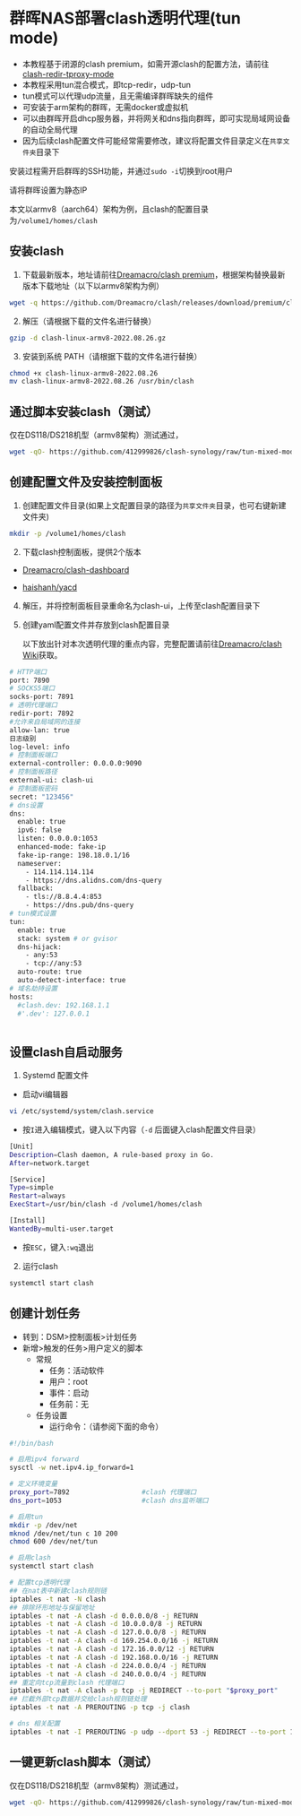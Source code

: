 # 群晖NAS部署clash透明代理(tun mode)
* 本教程基于闭源的clash premium，如需开源clash的配置方法，请前往[clash-redir-tproxy-mode](https://github.com/412999826/clash-synology/tree/iptables-mode)
* 本教程采用tun混合模式，即tcp-redir，udp-tun
* tun模式可以代理udp流量，且无需编译群晖缺失的组件
* 可安装于arm架构的群晖，无需docker或虚拟机
* 可以由群晖开启dhcp服务器，并将网关和dns指向群晖，即可实现局域网设备的自动全局代理
* 因为后续clash配置文件可能经常需要修改，建议将配置文件目录定义在`共享文件夹`目录下

安装过程需开启群晖的SSH功能，并通过`sudo -i`切换到root用户

请将群晖设置为静态IP

本文以armv8（aarch64）架构为例，且clash的配置目录为`/volume1/homes/clash`

## 安装clash

1. 下载最新版本，地址请前往[Dreamacro/clash premium](https://github.com/Dreamacro/clash/releases/tag/premium)，根据架构替换最新版本下载地址（以下以armv8架构为例）
```bash
wget -q https://github.com/Dreamacro/clash/releases/download/premium/clash-linux-armv8-2022.08.26.gz
```

2. 解压（请根据下载的文件名进行替换）
```bash
gzip -d clash-linux-armv8-2022.08.26.gz
```

3. 安装到系统 PATH（请根据下载的文件名进行替换）
```bash
chmod +x clash-linux-armv8-2022.08.26
mv clash-linux-armv8-2022.08.26 /usr/bin/clash
```

## 通过脚本安装clash（测试）
仅在DS118/DS218机型（armv8架构）测试通过，
```bash
wget -qO- https://github.com/412999826/clash-synology/raw/tun-mixed-mode/install.sh| bash
```

## 创建配置文件及安装控制面板

1. 创建配置文件目录(如果上文配置目录的路径为`共享文件夹`目录，也可右键新建文件夹)
```bash
mkdir -p /volume1/homes/clash
```

2. 下载clash控制面板，提供2个版本

* [Dreamacro/clash-dashboard](https://github.com/Dreamacro/clash-dashboard/archive/refs/heads/gh-pages.zip)

* [haishanh/yacd](https://github.com/haishanh/yacd/archive/refs/heads/gh-pages.zip)

4. 解压，并将控制面板目录重命名为clash-ui，上传至clash配置目录下

5. 创建yaml配置文件并存放到clash配置目录

    以下放出针对本次透明代理的重点内容，完整配置请前往[Dreamacro/clash Wiki](https://github.com/Dreamacro/clash/wiki/configuration#all-configuration-options)获取。

```bash
# HTTP端口
port: 7890
# SOCKS5端口
socks-port: 7891
# 透明代理端口
redir-port: 7892
#允许来自局域网的连接
allow-lan: true
日志级别
log-level: info
# 控制面板端口
external-controller: 0.0.0.0:9090
# 控制面板路径
external-ui: clash-ui
# 控制面板密码
secret: "123456"
# dns设置
dns:
  enable: true
  ipv6: false
  listen: 0.0.0.0:1053
  enhanced-mode: fake-ip
  fake-ip-range: 198.18.0.1/16
  nameserver:
    - 114.114.114.114
    - https://dns.alidns.com/dns-query
  fallback:
    - tls://8.8.4.4:853
    - https://dns.pub/dns-query
# tun模式设置
tun:
  enable: true
  stack: system # or gvisor
  dns-hijack:
    - any:53
    - tcp://any:53
  auto-route: true
  auto-detect-interface: true
# 域名劫持设置
hosts:
  #clash.dev: 192.168.1.1
  #'.dev': 127.0.0.1
    
```

## 设置clash自启动服务

1. Systemd 配置文件
* 启动vi编辑器
```bash
vi /etc/systemd/system/clash.service
```

* 按`I`进入编辑模式，键入以下内容（`-d` 后面键入clash配置文件目录）
```bash
[Unit]
Description=Clash daemon, A rule-based proxy in Go.
After=network.target

[Service]
Type=simple
Restart=always
ExecStart=/usr/bin/clash -d /volume1/homes/clash

[Install]
WantedBy=multi-user.target
```

* 按`ESC`，键入`:wq`退出

2. 运行clash
```bash
systemctl start clash
```

## 创建计划任务

* 转到：DSM>控制面板>计划任务
* 新增>触发的任务>用户定义的脚本
  * 常规
    * 任务：活动软件
    * 用户：root
    * 事件：启动
    * 任务前：无
  * 任务设置
    * 运行命令：（请参阅下面的命令）

```bash
#!/bin/bash

# 启用ipv4 forward
sysctl -w net.ipv4.ip_forward=1

# 定义环境变量
proxy_port=7892                  #clash 代理端口
dns_port=1053                    #clash dns监听端口

# 启用tun
mkdir -p /dev/net
mknod /dev/net/tun c 10 200
chmod 600 /dev/net/tun

# 启用clash
systemctl start clash

# 配置tcp透明代理
## 在nat表中新建clash规则链
iptables -t nat -N clash
## 排除环形地址与保留地址
iptables -t nat -A clash -d 0.0.0.0/8 -j RETURN
iptables -t nat -A clash -d 10.0.0.0/8 -j RETURN
iptables -t nat -A clash -d 127.0.0.0/8 -j RETURN
iptables -t nat -A clash -d 169.254.0.0/16 -j RETURN
iptables -t nat -A clash -d 172.16.0.0/12 -j RETURN
iptables -t nat -A clash -d 192.168.0.0/16 -j RETURN
iptables -t nat -A clash -d 224.0.0.0/4 -j RETURN
iptables -t nat -A clash -d 240.0.0.0/4 -j RETURN
## 重定向tcp流量到clash 代理端口
iptables -t nat -A clash -p tcp -j REDIRECT --to-port "$proxy_port"
## 拦截外部tcp数据并交给clash规则链处理
iptables -t nat -A PREROUTING -p tcp -j clash

# dns 相关配置
iptables -t nat -I PREROUTING -p udp --dport 53 -j REDIRECT --to-port 1053
```

## 一键更新clash脚本（测试）
仅在DS118/DS218机型（armv8架构）测试通过，
```bash
wget -qO- https://github.com/412999826/clash-synology/raw/tun-mixed-mode/autoupdate.sh| bash
```
